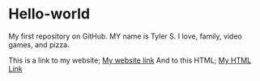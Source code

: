 # Hello-world
My first repository on GitHub.
MY name is Tyler S. I love, family, video games, and pizza.

This is a link to my website;
[My website link](https://superty-99.github.io/Hello-World/)
And to this HTML;
[My HTML Link](file:///Users/mightyty/Desktop/Lecture1/Index2.html)

